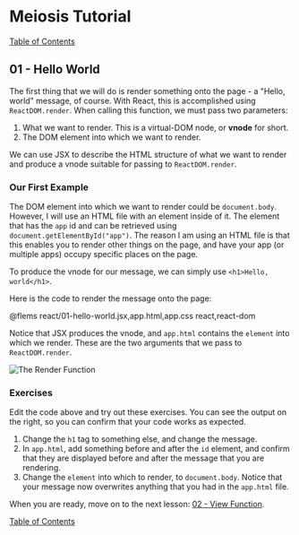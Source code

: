 # Meiosis Tutorial

[Table of Contents](toc.html)

## 01 - Hello World

The first thing that we will do is render something onto the page - a "Hello, world" message,
of course. With React, this is accomplished using `ReactDOM.render`. When calling this function, we
must pass two parameters:

1. What we want to render. This is a virtual-DOM node, or **vnode** for short.
1. The DOM element into which we want to render.

We can use JSX to describe the HTML structure of what we want to render and produce a vnode
suitable for passing to `ReactDOM.render`.

### Our First Example

The DOM element into which we want to render could be `document.body`. However, I will use an
HTML file with an element inside of it. The element that has the `app` id and can be retrieved
using `document.getElementById("app")`. The reason I am using an HTML file is that this enables you
to render other things on the page, and have your app (or multiple apps) occupy specific places on
the page.

To produce the vnode for our message, we can simply use `<h1>Hello, world</h1>`.

Here is the code to render the message onto the page:

@flems react/01-hello-world.jsx,app.html,app.css react,react-dom

Notice that JSX produces the vnode, and `app.html` contains the `element` into which we render.
These are the two arguments that we pass to `ReactDOM.render`.

![The Render Function](01-hello-world-02.svg)

### Exercises

Edit the code above and try out these exercises. You can see the output on the right, so you
can confirm that your code works as expected.

1. Change the `h1` tag to something else, and change the message.
1. In `app.html`, add something before and after the `id` element, and confirm that they are
displayed before and after the message that you are rendering.
1. Change the `element` into which to render, to `document.body`. Notice that your message
now overwrites anything that you had in the `app.html` file.

When you are ready, move on to the next lesson: [02 - View Function](02-view-function-react.html).

[Table of Contents](toc.html)
